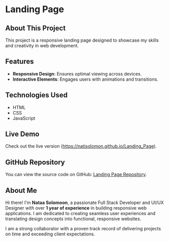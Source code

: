 # Landing Page

## About This Project
This project is a responsive landing page designed to showcase my skills and creativity in web development. 

## Features
- **Responsive Design**: Ensures optimal viewing across devices.
- **Interactive Elements**: Engages users with animations and transitions.

## Technologies Used
- HTML
- CSS
- JavaScript

## Live Demo
Check out the live version (https://natisolomon.github.io/Landing_Page).

## GitHub Repository
You can view the source code on GitHub: [Landing Page Repository](https://github.com/natisolomon/Landing_Page.git).

## About Me
Hi there! I'm **Nataa Solomoon**, a passionate Full Stack Developer and UI/UX Designer with over **1 year of experience** in building responsive web applications. I am dedicated to creating seamless user experiences and translating design concepts into functional, responsive websites.

I am a strong collaborator with a proven track record of delivering projects on time and exceeding client expectations.
